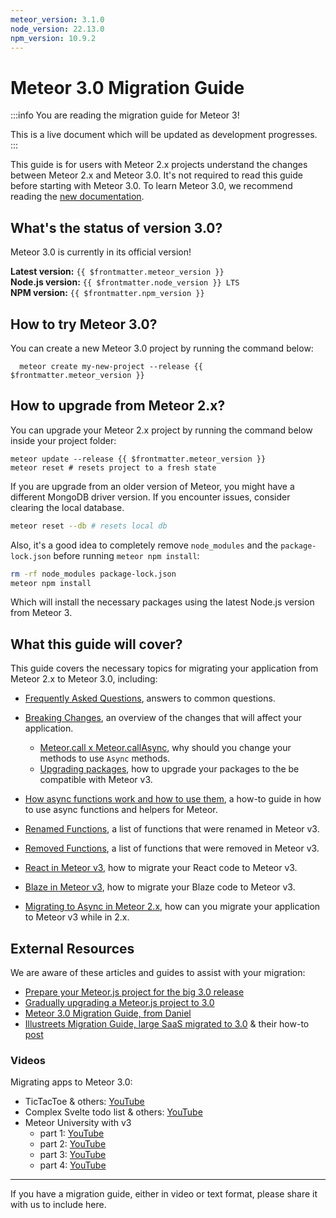 ```yaml
---
meteor_version: 3.1.0
node_version: 22.13.0
npm_version: 10.9.2
---
```

# Meteor 3.0 Migration Guide

:::info You are reading the migration guide for Meteor 3!

This is a live document which will be updated as development progresses.
:::

This guide is for users with Meteor 2.x projects understand the changes between Meteor 2.x and Meteor 3.0. It's not required to read this guide before starting with Meteor 3.0. To learn Meteor 3.0, we recommend reading the [new documentation](https://v3-docs.meteor.com).

## What's the status of version 3.0?

Meteor 3.0 is currently in its official version!

**Latest version:** `{{ $frontmatter.meteor_version }}` <br/>
**Node.js version:** `{{ $frontmatter.node_version }} LTS` <br/>
**NPM version:** `{{ $frontmatter.npm_version }}`

## How to try Meteor 3.0?

You can create a new Meteor 3.0 project by running the command below:

```bash-vue
  meteor create my-new-project --release {{ $frontmatter.meteor_version }}
```

## How to upgrade from Meteor 2.x?

You can upgrade your Meteor 2.x project by running the command below inside your project folder:

```bash-vue
meteor update --release {{ $frontmatter.meteor_version }}
meteor reset # resets project to a fresh state
```

If you are upgrade from an older version of Meteor, you might have a different MongoDB driver version. If you encounter issues, consider clearing the local database.

```bash
meteor reset --db # resets local db
```

Also, it's a good idea to completely remove `node_modules` and the `package-lock.json` before running `meteor npm install`:

```bash
rm -rf node_modules package-lock.json
meteor npm install
```

Which will install the necessary packages using the latest Node.js version from Meteor 3.

## What this guide will cover?

This guide covers the necessary topics for migrating your application from Meteor 2.x to Meteor 3.0, including:

- [Frequently Asked Questions](./frequently-asked-questions/index.md), answers to common questions.
- [Breaking Changes](./breaking-changes/index.md), an overview of the changes that will affect your application.

  - [Meteor.call x Meteor.callAsync](./breaking-changes/call-x-callAsync.md), why should you change your methods to use `Async` methods.
  - [Upgrading packages](./breaking-changes/upgrading-packages.md), how to upgrade your packages to the be compatible with Meteor v3.

- [How async functions work and how to use them](./api/async-functions.md), a how-to guide in how to use async functions and helpers for Meteor.
- [Renamed Functions](./api/renamed-functions.md), a list of functions that were renamed in Meteor v3.
- [Removed Functions](./api/removed-functions.md), a list of functions that were removed in Meteor v3.

- [React in Meteor v3](./front-end/react.md), how to migrate your React code to Meteor v3.
- [Blaze in Meteor v3](./front-end/blaze.md), how to migrate your Blaze code to Meteor v3.

- [Migrating to Async in Meteor 2.x](migrating-to-async-in-v2/index.md), how can you migrate your application to Meteor v3 while in 2.x.

## External Resources

We are aware of these articles and guides to assist with your migration:

- [Prepare your Meteor.js project for the big 3.0 release](https://dev.to/jankapunkt/prepare-your-meteorjs-project-for-the-big-30-release-14bf)
- [Gradually upgrading a Meteor.js project to 3.0](https://dev.to/meteor/gradually-upgrading-a-meteorjs-project-to-30-5aj0)
- [Meteor 3.0 Migration Guide, from Daniel](https://docs.google.com/document/d/1XxHE5MQaS0-85HQ-bkiXxmGlYi41ggkX3F-9Rjb9HhE/edit#heading=h.65xi3waq9bb)
- [Illustreets Migration Guide, large SaaS migrated to 3.0](https://forums.meteor.com/t/large-saas-migrated-to-3-0/61113) & their how-to [post](https://forums.meteor.com/t/meteor-3-0-beta-6-is-out/61277/12)

### Videos

Migrating apps to Meteor 3.0:

- TicTacToe & others: [YouTube](https://www.youtube.com/watch?v=MtStd0aeyQA)
- Complex Svelte todo list & others: [YouTube](https://www.youtube.com/watch?v=-XW8xwSk-zU)
- Meteor University with v3
  - part 1: [YouTube](https://www.youtube.com/watch?v=WbwHv-aoGlU)
  - part 2: [YouTube](https://www.youtube.com/watch?v=PB2M16fmloM)
  - part 3: [YouTube](https://www.youtube.com/watch?v=79ytCgZQfSU)
  - part 4: [YouTube](https://www.youtube.com/watch?v=InNCy0duKak)

---

If you have a migration guide, either in video or text format, please share it with us to include here.
